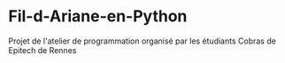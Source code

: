 # Fil-d-Ariane-en-Python
Projet de l'atelier de programmation organisé par les étudiants Cobras de Epitech de Rennes
